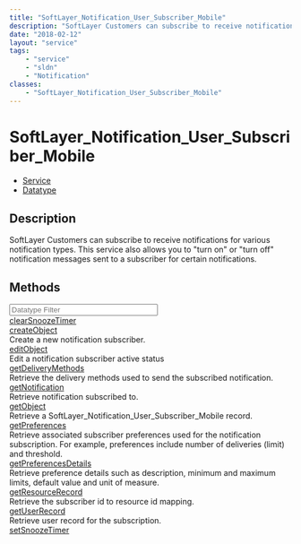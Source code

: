```yaml
---
title: "SoftLayer_Notification_User_Subscriber_Mobile"
description: "SoftLayer Customers can subscribe to receive notifications for various notification types.  This service also allows you... "
date: "2018-02-12"
layout: "service"
tags:
    - "service"
    - "sldn"
    - "Notification"
classes:
    - "SoftLayer_Notification_User_Subscriber_Mobile"
---
```

# SoftLayer_Notification_User_Subscriber_Mobile
<div id='service-datatype'>
    <ul id='sldn-reference-tabs'>
    <li id='service'> <a href='/reference/services/SoftLayer_Notification_User_Subscriber_Mobile' >Service</a></li>    <li id='datatype'> <a href='/reference/datatypes/SoftLayer_Notification_User_Subscriber_Mobile' >Datatype</a></li>
    </ul>
</div>

## Description
SoftLayer Customers can subscribe to receive notifications for various notification types.  This service also allows you to "turn on" or "turn off" notification messages sent to a subscriber for certain notifications. 
        
        
<div id="properties" class="content">
    <h2>Methods</h2>
    <div class="view-filters">
        <div class="clearfix">
            <div class="search-input-box">
                <input placeholder="Datatype Filter" onkeyup="titleSearch(inputId='edit-combine', divId='method-div', elementClass='method-row')" 
                    type="text" id="edit-combine" value="" size="30" maxlength="128" class="form-text">
            </div>
        </div>
    </div>
    <div id="method-div">
            <div class="method-row">
                        <span class='view-field-title'><a href='/reference/services/SoftLayer_Notification_User_Subscriber_Mobile/clearSnoozeTimer'> clearSnoozeTimer</a> </span>
            <div class='views-field-body'></div>
        </div>
            <div class="method-row">
                        <span class='view-field-title'><a href='/reference/services/SoftLayer_Notification_User_Subscriber_Mobile/createObject'> createObject</a> </span>
            <div class='views-field-body'>Create a new notification subscriber.</div>
        </div>
            <div class="method-row">
                        <span class='view-field-title'><a href='/reference/services/SoftLayer_Notification_User_Subscriber_Mobile/editObject'> editObject</a> </span>
            <div class='views-field-body'>Edit a notification subscriber active status</div>
        </div>
            <div class="method-row">
                        <span class='view-field-title'><a href='/reference/services/SoftLayer_Notification_User_Subscriber_Mobile/getDeliveryMethods'> getDeliveryMethods</a> </span>
            <div class='views-field-body'>Retrieve the delivery methods used to send the subscribed notification.</div>
        </div>
            <div class="method-row">
                        <span class='view-field-title'><a href='/reference/services/SoftLayer_Notification_User_Subscriber_Mobile/getNotification'> getNotification</a> </span>
            <div class='views-field-body'>Retrieve notification subscribed to.</div>
        </div>
            <div class="method-row">
                        <span class='view-field-title'><a href='/reference/services/SoftLayer_Notification_User_Subscriber_Mobile/getObject'> getObject</a> </span>
            <div class='views-field-body'>Retrieve a SoftLayer_Notification_User_Subscriber_Mobile record.</div>
        </div>
            <div class="method-row">
                        <span class='view-field-title'><a href='/reference/services/SoftLayer_Notification_User_Subscriber_Mobile/getPreferences'> getPreferences</a> </span>
            <div class='views-field-body'>Retrieve associated subscriber preferences used for the notification subscription. For example, preferences include number of deliveries (limit) and threshold.</div>
        </div>
            <div class="method-row">
                        <span class='view-field-title'><a href='/reference/services/SoftLayer_Notification_User_Subscriber_Mobile/getPreferencesDetails'> getPreferencesDetails</a> </span>
            <div class='views-field-body'>Retrieve preference details such as description, minimum and maximum limits, default value and unit of measure.</div>
        </div>
            <div class="method-row">
                        <span class='view-field-title'><a href='/reference/services/SoftLayer_Notification_User_Subscriber_Mobile/getResourceRecord'> getResourceRecord</a> </span>
            <div class='views-field-body'>Retrieve the subscriber id to resource id mapping.</div>
        </div>
            <div class="method-row">
                        <span class='view-field-title'><a href='/reference/services/SoftLayer_Notification_User_Subscriber_Mobile/getUserRecord'> getUserRecord</a> </span>
            <div class='views-field-body'>Retrieve user record for the subscription.</div>
        </div>
            <div class="method-row">
                        <span class='view-field-title'><a href='/reference/services/SoftLayer_Notification_User_Subscriber_Mobile/setSnoozeTimer'> setSnoozeTimer</a> </span>
            <div class='views-field-body'></div>
        </div>
        </div>
</div>

